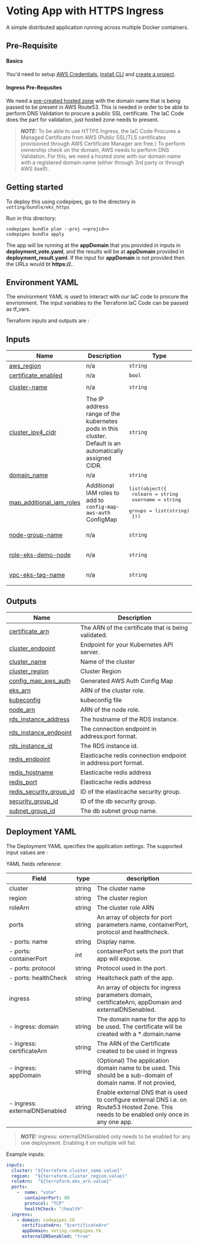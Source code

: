 Voting App with HTTPS Ingress
=========

A simple distributed application running across multiple Docker containers.

Pre-Requisite
-------------

#### Basics
You'd need to setup [AWS Credentials](https://docs.cldcvr.com/docs/use-bundle-to-deploy-sample-app#aws-account-info), [install CLI](https://docs.cldcvr.com/docs/use-bundle-to-deploy-sample-app#install-and-configure-the-cli) and [create a project](https://docs.cldcvr.com/docs/use-bundle-to-deploy-sample-app#create-a-project).

#### Ingress Pre-Requsites

We need a [pre-created hosted zone](https://docs.aws.amazon.com/Route53/latest/DeveloperGuide/CreatingHostedZone.html) with the domain name that is being passed to be present in AWS Route53. This is needed in order to be able to perform DNS Validation to procure a public SSL certificate. The IaC Code does the part for validation, just hosted zone needs to present.

> **_NOTE:_**  To be able to use HTTPS Ingress, the IaC Code Procures a Managed Certificate from AWS (Public SSL/TLS certificates provisioned through AWS Certificate Manager are free.) To perform ownership check on the domain, AWS needs to perform DNS Validation. For this, we need a hosted zone with our domain name with a registered domain name (either through 3rd party or through AWS itself).


Getting started
---------------
To deploy this using codepipes, go to the directory in `votting/bundle/eks_https`

Run in this directory:
```
codepipes bundle plan --proj <<projid>>
codepipes bundle apply
```
The app will be running at the **appDomain** that you provided in inputs in **deployment_vote.yaml**, and the results will be at **appDomain** provided in **deployment_result.yaml**. If the input for **appDomain** is not provided then the URLs would bt **https://<applicationName>.<domain>**.


## Environment YAML

The environment YAML is used to interact with our IaC code to procure the envrionment. The input variables to the Terraform IaC Code can be passed as tf_vars. 


Terraform inputs and outputs are :

## Inputs

| Name | Description | Type | Default | Required |
|------|-------------|------|---------|:--------:|
| <a name="input_aws_region"></a> [aws\_region](#input\_aws\_region) | n/a | `string` | `"us-east-2"` | yes |
| <a name="input_certificate_enabled"></a> [certificate\_enabled](#input\_certificate\_enabled) | n/a | `bool` | `false` | yes |
| <a name="input_cluster-name"></a> [cluster-name](#input\_cluster-name) | n/a | `string` | `"codepipes-demo"` | yes |
| <a name="input_cluster_ipv4_cidr"></a> [cluster\_ipv4\_cidr](#input\_cluster\_ipv4\_cidr) | The IP address range of the kubernetes pods in this cluster. Default is an automatically assigned CIDR. | `string` | `"10.0.0.0/16"` | yes |
| <a name="input_domain_name"></a> [domain\_name](#input\_domain\_name) | n/a | `string` | `null` | yes |
| <a name="input_map_additional_iam_roles"></a> [map\_additional\_iam\_roles](#input\_map\_additional\_iam\_roles) | Additional IAM roles to add to `config-map-aws-auth` ConfigMap | <pre>list(object({<br>    rolearn  = string<br>    username = string<br>    groups   = list(string)<br>  }))</pre> | `[]` | no |
| <a name="input_node-group-name"></a> [node-group-name](#input\_node-group-name) | n/a | `string` | `"codepipes-cdn-node-group"` | yes |
| <a name="input_role-eks-demo-node"></a> [role-eks-demo-node](#input\_role-eks-demo-node) | n/a | `string` | `"codepipes-cdn-eks-demo-node"` | yes |
| <a name="input_vpc-eks-tag-name"></a> [vpc-eks-tag-name](#input\_vpc-eks-tag-name) | n/a | `string` | `"codepipes-cdn-eks-demo-tag-name"` | yes |


## Outputs

| Name | Description |
|------|-------------|
| <a name="output_certificate_arn"></a> [certificate\_arn](#output\_certificate\_arn) | The ARN of the certificate that is being validated. |
| <a name="output_cluster_endpoint"></a> [cluster\_endpoint](#output\_cluster\_endpoint) | Endpoint for your Kubernetes API server. |
| <a name="output_cluster_name"></a> [cluster\_name](#output\_cluster\_name) | Name of the cluster |
| <a name="output_cluster_region"></a> [cluster\_region](#output\_cluster\_region) | Cluster Region |
| <a name="output_config_map_aws_auth"></a> [config\_map\_aws\_auth](#output\_config\_map\_aws\_auth) | Generated AWS Auth Config Map |
| <a name="output_eks_arn"></a> [eks\_arn](#output\_eks\_arn) | ARN of the cluster role. |
| <a name="output_kubeconfig"></a> [kubeconfig](#output\_kubeconfig) | kubeconfig file |
| <a name="output_node_arn"></a> [node\_arn](#output\_node\_arn) | ARN of the node role. |
| <a name="output_rds_instance_address"></a> [rds\_instance\_address](#output\_rds\_instance\_address) | The hostname of the RDS instance. |
| <a name="output_rds_instance_endpoint"></a> [rds\_instance\_endpoint](#output\_rds\_instance\_endpoint) | The connection endpoint in address:port format. |
| <a name="output_rds_instance_id"></a> [rds\_instance\_id](#output\_rds\_instance\_id) | The RDS instance id. |
| <a name="output_redis_endpoint"></a> [redis\_endpoint](#output\_redis\_endpoint) | Elasticache redis connection endpoint in address:port format. |
| <a name="output_redis_hostname"></a> [redis\_hostname](#output\_redis\_hostname) | Elasticache redis address |
| <a name="output_redis_port"></a> [redis\_port](#output\_redis\_port) | Elasticache redis address |
| <a name="output_redis_security_group_id"></a> [redis\_security\_group\_id](#output\_redis\_security\_group\_id) | ID of the elasticache security group. |
| <a name="output_security_group_id"></a> [security\_group\_id](#output\_security\_group\_id) | ID of the db security group. |
| <a name="output_subnet_group_id"></a> [subnet\_group\_id](#output\_subnet\_group\_id) | The db subnet group name. |



## Deployment YAML

The Deployment YAML specifies the application settings. The supported input values are : 


YAML fields reference:


| Field | type | description |
|--------|--------|--------|
| cluster | string |  The cluster name |
| region | string |  The cluster region |
| roleArn | string | The cluster role ARN |
| ports | string |  An array of objects for port parameters name, containerPort, protocol and healthcheck.  |
| - ports: name | string |  Display name. |
| - ports: containerPort | int |  containerPort sets the port that app will expose. |
| - ports: protocol | string |  Protocol used in the port. |
| - ports: healthCheck | string |  Healtcheck path of the app. |
| ingress | string |  An array of objects for ingress parameters domain, certificateArn, appDomain and externalDNSenabled. |
| - ingress: domain | string |  The domain name for the app to be used. The certificate will be created with a *.domain.name |
| - ingress: certificateArn | string | The ARN of the Certificate created to be used in Ingress|
| - ingress: appDomain | string | (Optional) The application domain name to be used. This should be a sub-domain of domain name. If not provied,  |
| - ingress: externalDNSenabled | string |  Enable external DNS that is used to configure external DNS i.e. on Route53 Hosted Zone. This needs to be enabled only once in any one app. |

> **_NOTE:_**  ingress: externalDNSenabled only needs to be enabled for any one deployment. Enabling it on multiple will fail.

Example inputs:

```yaml
inputs:
  cluster: "${terraform.cluster_name.value}"
  region:  "${terraform.cluster_region.value}"
  roleArn:  "${terraform.eks_arn.value}"
  ports:
    -  name: "vote"
       containerPort: 80
       protocol: "TCP"
       healthCheck: "/health"
  ingress:
    - domain: codepipes.tk
      certificateArn: "$certificateArn"
      appDomain: voting.codepipes.tk
      externalDNSenabled: "true"
```
